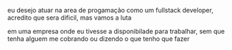 eu desejo atuar na area de progamação como um fullstack developer, acredito que sera dificil, mas vamos a luta

em uma empresa onde eu tivesse a disponibilade para trabalhar, sem que tenha alguem me cobrando ou dizendo o que tenho que fazer
